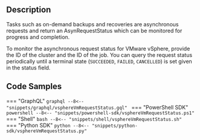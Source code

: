 ## Description
Tasks such as on-demand backups and recoveries are asynchronous requests and return an AsynRequestStatus which can be monitored for progress and completion.

To monitor the asynchronous request status for VMware vSphere, provide the ID of the cluster and the ID of the job. You can query the request status periodically until a terminal state (`SUCCEEDED`, `FAILED`, `CANCELLED`) is set given in the status field.

## Code Samples

=== "GraphQL"
    ```graphql
    --8<-- "snippets/graphql/vsphereVmRequestStatus.gql"
    ```
=== "PowerShell SDK"
    ```powershell
    --8<-- "snippets/powershell-sdk/vsphereVmRequestStatus.ps1"
    ```
=== "Shell"
    ```bash
    --8<-- "snippets/shell/vsphereVmRequestStatus.sh"
    ```
=== "Python SDK"
    ```python
    --8<-- "snippets/python-sdk/vsphereVmRequestStatus.py"
    ```
